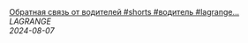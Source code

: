 <!--2024-08-07 17:15:03-->
<div class="yb">
  <a class="nodecor" href="/posts.html?rabota/obratnaya_svyaz_ot_voditelej_shorts_voditel_lagrange_dalnoboj_truckdriver_tyagach_avtoservis">
    <img class="preview" data-videoid="nHIqIaFbe0w" src="https://i3.ytimg.com/vi/nHIqIaFbe0w/hqdefault.jpg" align="middle" alt="">
  </a>
  <div class="inlbl text">
    <a class="nodecor" href="/posts.html?rabota/obratnaya_svyaz_ot_voditelej_shorts_voditel_lagrange_dalnoboj_truckdriver_tyagach_avtoservis">Обратная связь от водителей #shorts #водитель #lagrange...</a><br>
    <i class="smaller2">LAGRANGE</i><br>
    <i class="smaller3">2024-08-07</i>
  </div>
</div>
